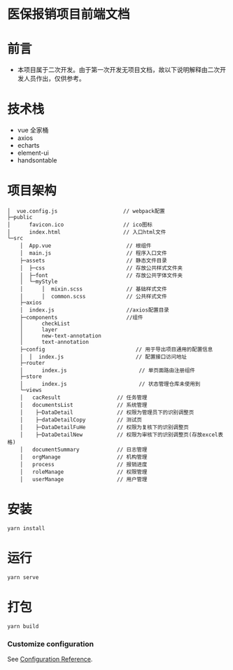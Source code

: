 <!--
 * @Descripttion: 医保报销项目前端文档
 * @version: 
 * @Author: Clarissa
 * @Date: 2020-10-13 11:07:38
 * @LastEditors: Clarissa
 * @LastEditTime: 2020-10-21 15:33:03
-->
# 医保报销项目前端文档

# 前言
* 本项目属于二次开发。由于第一次开发无项目文档，故以下说明解释由二次开发人员作出，仅供参考。

# 技术栈
* vue 全家桶
* axios
* echarts
* element-ui
* handsontable

# 项目架构
```
│  vue.config.js                     // webpack配置              
├─public
│      favicon.ico                   // ico图标
│      index.html                    // 入口html文件
└─src
    │  App.vue                        // 根组件
    │  main.js                        // 程序入口文件
    ├─assets                          // 静态文件目录
    │  ├─css                          // 存放公共样式文件夹 
    │  ├─font                         // 存放公共字体文件夹         
    │  └─myStyle
    │      │  mixin.scss              // 基础样式文件
    │      │  common.scss             // 公共样式文件
    ├─axios
    │  index.js                       //axios配置目录
    ├─components                      //组件
    │      checkList                    
    │      layer                       
    │      new-text-annotation          
    │      text-annotation    
    ├─config                             // 用于导出项目通用的配置信息
    │  │  index.js                       // 配置接口访问地址
    ├─router
    │      index.js                       // 单页面路由注册组件
    ├─store
    │      index.js                       // 状态管理仓库未使用到
    └─views
    │   cacResult                  // 任务管理
    │   documentsList              // 系统管理
    │    ├─DataDetail              // 权限为管理员下的识别调整页
    │    ├─dataDetailCopy          // 测试页
    │    ├─DataDetailFuHe          // 权限为复核下的识别调整页
    │    ├─DataDetailNew           // 权限为审核下的识别调整页(存放excel表格)
    │   documentSummary            // 日志管理
    │   orgManage                  // 机构管理
    │   process                    // 报销进度
    │   roleManage                 // 权限管理
    │   userManage                 // 用户管理
```


# 安装
```
yarn install
```

# 运行
```
yarn serve
```

# 打包
```
yarn build
```

### Customize configuration
See [Configuration Reference](https://cli.vuejs.org/config/).
